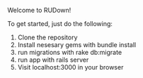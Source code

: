 
Welcome to RUDown!

To get started, just do the following:

1. Clone the repository
2. Install nesesary gems with bundle install
3. run migrations with rake db:migrate
4. run app with rails server
5. Visit localhost:3000 in your browser
